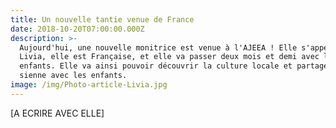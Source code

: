 ```yaml
---
title: Un nouvelle tantie venue de France
date: 2018-10-20T07:00:00.000Z
description: >-
  Aujourd'hui, une nouvelle monitrice est venue à l'AJEEA ! Elle s'appelle
  Livia, elle est Française, et elle va passer deux mois et demi avec les
  enfants. Elle va ainsi pouvoir découvrir la culture locale et partager la
  sienne avec les enfants.
image: /img/Photo-article-Livia.jpg
---
```

\[A ECRIRE AVEC ELLE]
